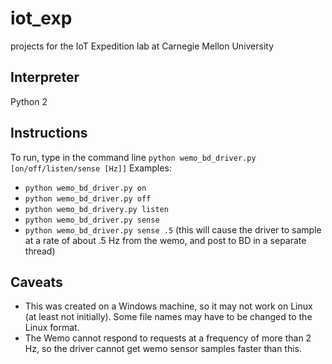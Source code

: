 # iot_exp
projects for the IoT Expedition lab at Carnegie Mellon University

## Interpreter
Python 2

## Instructions
To run, type in the command line `python wemo_bd_driver.py [on/off/listen/sense [Hz]]`
Examples: 
* `python wemo_bd_driver.py on`
* `python wemo_bd_driver.py off`
* `python wemo_bd_drivery.py listen`
* `python wemo_bd_driver.py sense`
* `python wemo_bd_driver.py sense .5` (this will cause the driver to sample at a rate of about .5 Hz from the wemo, and post to BD in a separate thread)

## Caveats
* This was created on a Windows machine, so it may not work on Linux (at least not initially). Some file names may have to be changed to the Linux format.
* The Wemo cannot respond to requests at a frequency of more than 2 Hz, so the driver cannot get wemo sensor samples faster than this.
